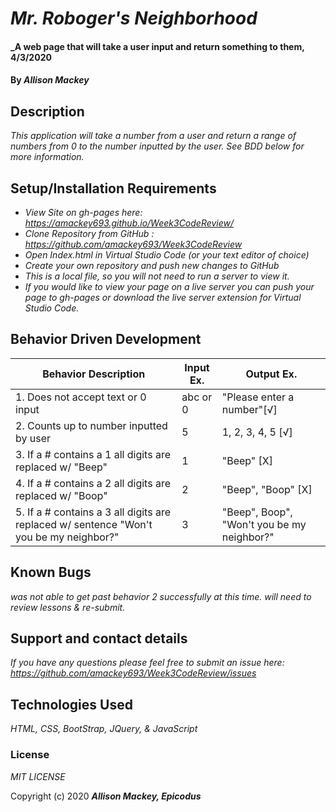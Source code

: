 # _Mr. Roboger's Neighborhood_

#### _A web page that will take a user input and return something to them, 4/3/2020

#### By _**Allison Mackey**_

## Description

_This application will take a number from a user and return a range of numbers from 0 to the number inputted by the user. See BDD below for more information._ 

## Setup/Installation Requirements

* _View Site on gh-pages here: https://amackey693.github.io/Week3CodeReview/_
* _Clone Repository from GitHub : https://github.com/amackey693/Week3CodeReview_
* _Open Index.html in Virtual Studio Code (or your text editor of choice)_
* _Create your own repository and push new changes to GitHub_
* _This is a local file, so you will not need to run a server to view it._
* _If you would like to view your page on a live server you can push your page to gh-pages or download the live server extension for Virtual Studio Code._


## Behavior Driven Development 


|   Behavior Description    |  Input Ex.   |        Output Ex.        |  
|---------------------------|--------------|--------------------------|
| 1. Does not accept text or 0 input   |    abc or 0  | "Please enter a number"[√]  |
| 2. Counts up to number inputted by user |       5    |  1, 2, 3, 4, 5 [√] |
| 3. If a # contains a 1 all digits are replaced w/ "Beep" |  1  |  "Beep" [X]  | 
| 4. If a # contains a 2 all digits are replaced w/ "Boop" |  2  | "Beep", "Boop"  [X]  |
| 5. If a # contains a  3 all digits are replaced w/ sentence "Won't you be my neighbor?"   |  3  | "Beep", Boop", "Won't you be my neighbor?"  |

## Known Bugs

_was not able to get past behavior 2 successfully at this time. will need to review lessons & re-submit._

## Support and contact details

_If you have any questions please feel free to submit an issue here: https://github.com/amackey693/Week3CodeReview/issues_

## Technologies Used

_HTML, CSS, BootStrap, JQuery, & JavaScript_

### License
*MIT LICENSE*

Copyright (c) 2020 **_Allison Mackey, Epicodus_**
